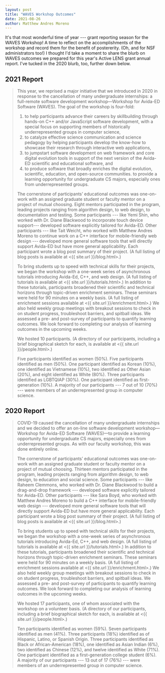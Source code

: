 ```yaml
---
layout: post
title: "WAVES Workshop Outcomes"
date: 2021-08-26
author: Matthew Andres Moreno
---
```


It's that most wonderful time of year --- grant reporting season for the WAVES Workshop!
A time to reflect on the accomplishments of the workshop and record them for the benefit of postererity.
(Oh, and for NSF administrators too!)
I thought I'd take a moment to share the blurb on WAVES outcomes we prepared for this year's Active LENS grant annual report.
I've tucked in the 2020 blurb, too, further down below.

## 2021 Report

> This year, we reprised a major initiative that we introduced in 2020 in response to the cancellation of many undergraduate internships: a full-remote software development workshop—Workshop for Avida-ED Software (WAVES).
> The goal of the workshop is four-fold:
> 1. to help participants advance their careers by skillbuilding through hands-on C++ and/or JavaScript software development, with a special focus on supporting members of historically underrepresented groups in computer science,
> 2. to catalyze effective science communication and science pedagogy by helping participants develop the know-how to showcase their research through interactive web applications,
> 3. to jumpstart software development on web framework and core digital evolution tools in support of the next version of the Avida-ED scientific and educational software, and
> 4. to produce software that broadly enriches the digital evolution, scientific, education, and open-source communities. to provide a learning opportunity for undergraduate CS majors, especially ones from underrepresented groups.
>
> The cornerstone of participants’ educational outcomes was one-on-work with an assigned graduate student or faculty mentor on a project of mutual choosing.
> Eight mentors participated in the program, leading projects ranging from algorithm design, to web design, to documentation and testing.
> Some participants --- like Yemi Shin, who worked with Dr. Diane Blackwood to incorporate touch device support--- developed software explicitly tailored for Avida-ED.
> Other participants --- like Tait Weicht, who worked with Matthew Andres Moreno to continue work on a C++ interface for mobile-friendly web design --- developed more general software tools that will directly support Avida-ED but have more general applicability.
> Each participant wrote a blog post summary of their project.
> (A full listing of blog posts is available at <{{ site.url }}/blog.html>.)
>
> To bring students up to speed with technical skills for their projects, we began the workshop with a one-week series of asynchronous tutorials introducing Avida-Ed, C++, and web design.
> (A full listing of tutorials is available at <{{ site.url }}/tutorials.html>.)
> In addition to these tutorials, participants broadened their scientific and technical horizons through topic-driven enrichment seminars.
> These seminars were held for 90 minutes on a weekly basis.
> (A full listing of enrichment sessions available at <{{ site.url }}/enrichment.html>.)
> We also held weekly group meetings with breakout sessions to check in on student progress, troubleshoot barriers, and spitball ideas. We assessed a pre- and post-survey of participants to quantify learning outcomes.
> We look forward to completing our analysis of learning outcomes in the upcoming weeks.
>
> We hosted 10 participants.
> (A directory of our participants, including a brief biographical sketch for each, is available at <{{ site.url }}/people.html>.)
>
> Five participants identified as women (50%).
> Five participants identified as men (50%).
> One participant identified as Korean (10%), one identified as Vietnamese (10%), two identified as Other Asian (20%), and eight identified as White (80%).
> Three participants identified as LGBTQIAP (30%).
> One participant identified as first-generation (10%).
> A majority of our participants --- 7 out of 10 (70%) --- were members of an underrepresented group in computer science.

## 2020 Report

> COVID-19 caused the cancellation of many undergraduate internships and we decided to offer an on-line software development workshop—Workshop for Avida-ED Software (WAVES)—to provide a learning opportunity for undergraduate CS majors, especially ones from underrepresented groups.
> As with our faculty workshop, this was done entirely online.
>
> The cornerstone of participants’ educational outcomes was one-on-work with an assigned graduate student or faculty mentor on a project of mutual choosing.
> Thirteen mentors participated in the program, leading projects ranging from algorithm design, to web design, to education and social science.
> Some participants --- like Raheem Clemmons, who worked with Dr. Diane Blackwood to build a drag-and-drop framework --- developed software explicitly tailored for Avida-ED.
> Other participants --- like Sara Boyd, who worked with Matthew Andres Moreno to build a C++ interface for mobile-friendly web design --- developed more general software tools that will directly support Avida-ED but have more general applicability.
> Each participant wrote a blog post summary of their project.
> (A full listing of blog posts is available at <{{ site.url }}/blog.html>.)
>
> To bring students up to speed with technical skills for their projects, we began the workshop with a one-week series of asynchronous tutorials introducing Avida-Ed, C++, and web design.
> (A full listing of tutorials is available at <{{ site.url }}/tutorials.html>.)
> In addition to these tutorials, participants broadened their scientific and technical horizons through topic-driven enrichment seminars.
> These seminars were held for 90 minutes on a weekly basis.
> (A full listing of enrichment sessions available at <{{ site.url }}/enrichment.html>.)
> We also held weekly group meetings with breakout sessions to check in on student progress, troubleshoot barriers, and spitball ideas.
> We assessed a pre- and post-survey of participants to quantify learning outcomes.
> We look forward to completing our analysis of learning outcomes in the upcoming weeks.
>
> We hosted 17 participants, one of whom associated with the workshop on a volunteer basis.
> (A directory of our participants, including a brief biographical sketch for each, is available at <{{ site.url }}/people.html>.)
>
> Ten participants identified as women (59%).
> Seven participants identified as men (41%).
> Three participants (18%) identified as of Hispanic, Latino, or Spanish Origin.
> Three participants identified as Black or African-American (18%), one identified as Asian Indian (6%), two identified as Chinese (12%), and twelve identified as White (71%).
> One participant identified as a first-generation college student (6%).
> A majority of our participants --- 13 out of 17 (76%) --- were members of an underrepresented group in computer science.

